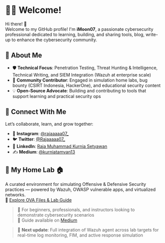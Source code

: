 # 🧑‍💻 Welcome!

Hi there! 👋  
Welcome to my GitHub profile! I'm **iMoon07**, a passionate cybersecurity professional dedicated to learning, building, and sharing tools, blog, write-up to enhance the cybersecurity community.

## 🚀 About Me
- 🛡️ **Technical Focus**: Penetration Testing, Threat Hunting & Intelligence, Technical Writing, and SIEM Integration (Wazuh at enterprise scale)  
- 🧩 **Community Contributor**: Engaged in simulation home labs, bug bounty (CSIRT Indonesia, HackerOne), and educational security content  
- 💡 **Open-Source Advocate**: Building and contributing to tools that support learning and practical security ops

## 🔗 Connect With Me
Let’s collaborate, learn, and grow together:  
- 📸 **Instagram**: [@rajaaaaa07_](https://www.instagram.com/rajaaaaa07_)  
- 🐦 **Twitter**: [@Rajaaaaa07_](https://x.com/Rajaaaaa07_)  
- 💼 **LinkedIn**: [Raja Muhammad Kurnia Setyawan](https://www.linkedin.com/in/imoon07/)  
- ✍️ **Medium**: [@kurniatamvan13](https://medium.com/@kurniatamvan13)

## 🧪 My Home Lab 🏠  
A curated environment for simulating Offensive & Defensive Security practices — powered by Wazuh, OWASP vulnerable apps, and virtualized networks.  
📁 [Explore OVA Files & Lab Guide](https://drive.google.com/drive/folders/1I3uwgn_InDIhP52OvK9n6-VjRy3fpqQo?usp=drive_link)

> 🧠 For beginners, professionals, and instructors looking to demonstrate cybersecurity scenarios  
> 📖 Guide available on [Medium](https://medium.com/@kurniatamvan13/part-1-panduan-lengkap-mengimport-file-ova-yang-telah-tersedia-lingkungan-lamp-linux-apache-fd9edd6e39ee)

> 🔧 **Next update**: Full integration of Wazuh agent across lab targets for real-time log monitoring, FIM, and active response simulation
